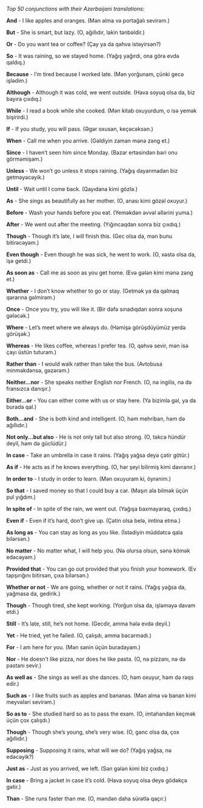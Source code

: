 
*Top 50 conjunctions with their Azerbaijani translations:*

**And** - I like apples and oranges. (Mən alma və portağalı sevirəm.)

**But** - She is smart, but lazy. (O, ağıllıdır, lakin tənbəldir.)

**Or** - Do you want tea or coffee? (Çay ya da qəhvə istəyirsən?)

**So** - It was raining, so we stayed home. (Yağış yağırdı, ona görə evdə qaldıq.)

**Because** - I’m tired because I worked late. (Mən yorğunam, çünki gecə işlədim.)

**Although** - Although it was cold, we went outside. (Hava soyuq olsa da, biz bayıra çıxdıq.)

**While** - I read a book while she cooked. (Mən kitab oxuyurdum, o isə yemək bişirirdi.)

**If** - If you study, you will pass. (Əgər oxusan, keçəcəksən.)

**When** - Call me when you arrive. (Gəldiyin zaman mənə zəng et.)

**Since** - I haven’t seen him since Monday. (Bazar ertəsindən bəri onu görməmişəm.)

**Unless** - We won’t go unless it stops raining. (Yağış dayanmadan biz getməyəcəyik.)

**Until** - Wait until I come back. (Qayıdana kimi gözlə.)

**As** - She sings as beautifully as her mother. (O, anası kimi gözəl oxuyur.)

**Before** - Wash your hands before you eat. (Yeməkdən əvvəl əllərini yuma.)

**After** - We went out after the meeting. (Yığıncaqdan sonra biz çıxdıq.)

**Though** - Though it’s late, I will finish this. (Gec olsa da, mən bunu bitirəcəyəm.)

**Even though** - Even though he was sick, he went to work. (O, xəstə olsa da, işə getdi.)

**As soon as** - Call me as soon as you get home. (Evə gələn kimi mənə zəng et.)

**Whether** - I don’t know whether to go or stay. (Getmək ya da qalmaq qərarına gəlmirəm.)

**Once** - Once you try, you will like it. (Bir dəfə sınadıqdan sonra xoşuna gələcək.)

**Where** - Let’s meet where we always do. (Həmişə görüşdüyümüz yerdə görüşək.)

**Whereas** - He likes coffee, whereas I prefer tea. (O, qəhvə sevir, mən isə  çayı  üstün tuturam.)

**Rather than** - I would walk rather than take the bus. (Avtobusa minməkdənsə, gəzərəm.)

**Neither...nor** - She speaks neither English nor French. (O, nə ingilis, nə də fransızca danışır.)

**Either...or** - You can either come with us or stay here. (Ya bizimlə gəl, ya da burada qal.)

**Both...and** - She is both kind and intelligent. (O, həm mehriban, həm də ağıllıdır.)

**Not only...but also** - He is not only tall but also strong. (O, təkcə hündür deyil, həm də güclüdür.)

**In case** - Take an umbrella in case it rains. (Yağış yağsa deyə  çətir götür.)

**As if** - He acts as if he knows everything. (O, hər şeyi bilirmiş kimi davranır.)

**In order to** - I study in order to learn. (Mən oxuyuram ki, öyrənim.)

**So that** - I saved money so that I could buy a car. (Maşın ala bilmək üçün pul yığdım.)

**In spite of** - In spite of the rain, we went out. (Yağışa baxmayaraq, çıxdıq.)

**Even if** - Even if it’s hard, don’t give up. (Çətin olsa belə, imtina etmə.)

**As long as** - You can stay as long as you like. (İstədiyin müddətcə qala bilərsən.)

**No matter** - No matter what, I will help you. (Nə olursa olsun, sənə kömək edəcəyəm.)

**Provided that** - You can go out provided that you finish your homework. (Ev tapşırığını bitirsən, çıxa bilərsən.)

**Whether or not** - We are going, whether or not it rains. (Yağış yağsa da, yağmasa da, gedirik.)

**Though** - Though tired, she kept working. (Yorğun olsa da, işləməyə davam etdi.)

**Still** - It’s late, still, he’s not home. (Gecdir, amma hələ evdə deyil.)

**Yet** - He tried, yet he failed. (O, çalışdı, amma bacarmadı.)

**For** - I am here for you. (Mən sənin üçün buradayam.)

**Nor** - He doesn’t like pizza, nor does he like pasta. (O, nə pizzanı, nə də pastanı sevir.)

**As well as** - She sings as well as she dances. (O, həm oxuyur, həm də rəqs edir.)

**Such as** - I like fruits such as apples and bananas. (Mən alma və banan kimi meyvələri sevirəm.)

**So as to** - She studied hard so as to pass the exam. (O, imtahandan keçmək üçün çox çalışdı.)

**Though** - Though she’s young, she’s very wise. (O, gənc olsa da, çox ağıllıdır.)

**Supposing** - Supposing it rains, what will we do? (Yağış yağsa, nə edəcəyik?)

**Just as** - Just as you arrived, we left. (Sən gələn kimi biz çıxdıq.)

**In case** - Bring a jacket in case it’s cold. (Hava soyuq olsa deyə gödəkçə gətir.)

**Than** - She runs faster than me. (O, məndən daha sürətlə qaçır.)

